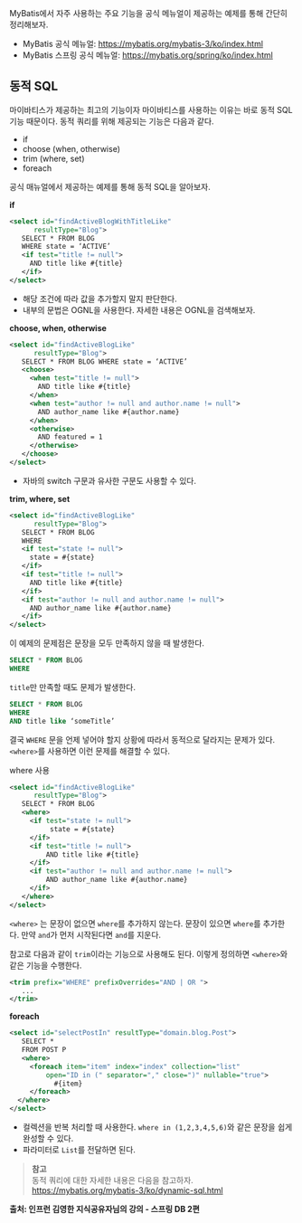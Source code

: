 MyBatis에서 자주 사용하는 주요 기능을 공식 메뉴얼이 제공하는 예제를 통해 간단히 정리해보자.
- MyBatis 공식 메뉴얼: https://mybatis.org/mybatis-3/ko/index.html
- MyBatis 스프링 공식 메뉴얼: https://mybatis.org/spring/ko/index.html

## 동적 SQL
마이바티스가 제공하는 최고의 기능이자 마이바티스를 사용하는 이유는 바로 동적 SQL 기능 때문이다.
동적 쿼리를 위해 제공되는 기능은 다음과 같다.

- if
- choose (when, otherwise)
- trim (where, set)
- foreach

공식 매뉴얼에서 제공하는 예제를 통해 동적 SQL을 알아보자.

**if**
```xml
<select id="findActiveBlogWithTitleLike"
      resultType="Blog">
   SELECT * FROM BLOG
   WHERE state = ‘ACTIVE’
   <if test="title != null">
     AND title like #{title}
   </if>
</select>
```

- 해당 조건에 따라 값을 추가할지 말지 판단한다.  
- 내부의 문법은 OGNL을 사용한다. 자세한 내용은 OGNL을 검색해보자.

**choose, when, otherwise**
```xml
<select id="findActiveBlogLike"
      resultType="Blog">
   SELECT * FROM BLOG WHERE state = ‘ACTIVE’
   <choose>
     <when test="title != null">
       AND title like #{title}
     </when>
     <when test="author != null and author.name != null">
       AND author_name like #{author.name}
     </when>
     <otherwise>
       AND featured = 1
     </otherwise>
   </choose>
</select>
```
- 자바의 switch 구문과 유사한 구문도 사용할 수 있다.

**trim, where, set**
```xml
<select id="findActiveBlogLike"
      resultType="Blog">
   SELECT * FROM BLOG
   WHERE
   <if test="state != null">
     state = #{state}
   </if>
   <if test="title != null">
     AND title like #{title}
   </if>
   <if test="author != null and author.name != null">
     AND author_name like #{author.name}
   </if>
</select>
```

이 예제의 문제점은 문장을 모두 만족하지 않을 때 발생한다.

```SQL
SELECT * FROM BLOG
WHERE
```

`title`만 만족할 때도 문제가 발생한다.
```SQL
SELECT * FROM BLOG
WHERE
AND title like ‘someTitle’
```
결국 `WHERE` 문을 언제 넣어야 할지 상황에 따라서 동적으로 달라지는 문제가 있다.
`<where>`를 사용하면 이런 문제를 해결할 수 있다.

where 사용
```xml
<select id="findActiveBlogLike"
      resultType="Blog">
   SELECT * FROM BLOG
   <where>
     <if test="state != null">
          state = #{state}
     </if>
     <if test="title != null">
         AND title like #{title}
     </if>
     <if test="author != null and author.name != null">
         AND author_name like #{author.name}
     </if>
   </where>
</select>
```
`<where>` 는 문장이 없으면 `where`를 추가하지 않는다. 문장이 있으면 `where`를 추가한다. 만약 `and`가 먼저 시작된다면 `and`를 지운다.

참고로 다음과 같이 `trim`이라는 기능으로 사용해도 된다. 이렇게 정의하면 `<where>`와 같은 기능을 수행한다.
```xml
<trim prefix="WHERE" prefixOverrides="AND | OR ">
   ...
</trim>
```

**foreach**
```xml
<select id="selectPostIn" resultType="domain.blog.Post">
   SELECT *
   FROM POST P
   <where>
     <foreach item="item" index="index" collection="list"
         open="ID in (" separator="," close=")" nullable="true">
           #{item}
     </foreach>
  </where>
</select>
```
- 컬렉션을 반복 처리할 때 사용한다. `where in (1,2,3,4,5,6)`와 같은 문장을 쉽게 완성할 수 있다.
- 파라미터로 `List`를 전달하면 된다.

> **참고**  
> 동적 쿼리에 대한 자세한 내용은 다음을 참고하자.
> https://mybatis.org/mybatis-3/ko/dynamic-sql.html


__출처: 인프런 김영한 지식공유자님의 강의 - 스프링 DB 2편__